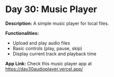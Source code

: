 # Day 30: Music Player

**Description:** A simple music player for local files.

**Functionalities:**

- Upload and play audio files
- Basic controls (play, pause, skip)
- Display current track and playback time

**App Link:** Check this music player app at https://day30audioplayer.vercel.app/
